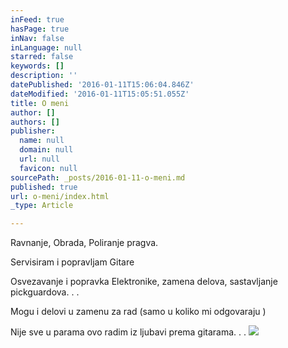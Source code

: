 ```yaml
---
inFeed: true
hasPage: true
inNav: false
inLanguage: null
starred: false
keywords: []
description: ''
datePublished: '2016-01-11T15:06:04.846Z'
dateModified: '2016-01-11T15:05:51.055Z'
title: O meni
author: []
authors: []
publisher:
  name: null
  domain: null
  url: null
  favicon: null
sourcePath: _posts/2016-01-11-o-meni.md
published: true
url: o-meni/index.html
_type: Article

---
```

Ravnanje,   Obrada, Poliranje pragva.

Servisiram i popravljam Gitare

Osvezavanje i popravka Elektronike, zamena delova, sastavljanje pickguardova. . .

Mogu i delovi u zamenu za rad (samo u koliko mi odgovaraju )

Nije sve u parama ovo radim iz ljubavi prema gitarama. . .
![](https://the-grid-user-content.s3-us-west-2.amazonaws.com/839343a6-06d4-4af6-a7d3-bb7288b9d93b.JPG)